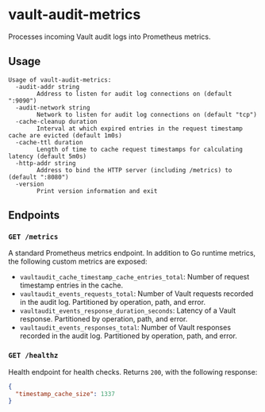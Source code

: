 # vault-audit-metrics

Processes incoming Vault audit logs into Prometheus metrics.

## Usage

```
Usage of vault-audit-metrics:
  -audit-addr string
        Address to listen for audit log connections on (default ":9090")
  -audit-network string
        Network to listen for audit log connections on (default "tcp")
  -cache-cleanup duration
        Interval at which expired entries in the request timestamp cache are evicted (default 1m0s)
  -cache-ttl duration
        Length of time to cache request timestamps for calculating latency (default 5m0s)
  -http-addr string
        Address to bind the HTTP server (including /metrics) to (default ":8080")
  -version
        Print version information and exit
```

## Endpoints

### `GET /metrics`

A standard Prometheus metrics endpoint. In addition to Go runtime metrics, the following custom metrics are exposed:

- `vaultaudit_cache_timestamp_cache_entries_total`: Number of request timestamp entries in the cache.
- `vaultaudit_events_requests_total`: Number of Vault requests recorded in the audit log. Partitioned by operation, path, and error.
- `vaultaudit_events_response_duration_seconds`: Latency of a Vault response. Partitioned by operation, path, and error.
- `vaultaudit_events_responses_total`: Number of Vault responses recorded in the audit log. Partitioned by operation, path, and error.

### `GET /healthz`

Health endpoint for health checks. Returns `200`, with the following response:

```json
{
  "timestamp_cache_size": 1337
}
```
